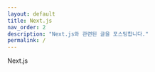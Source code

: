 ```yaml
---
layout: default
title: Next.js
nav_order: 2
description: "Next.js와 관련된 글을 포스팅합니다."
permalink: /
---
```

Next.js